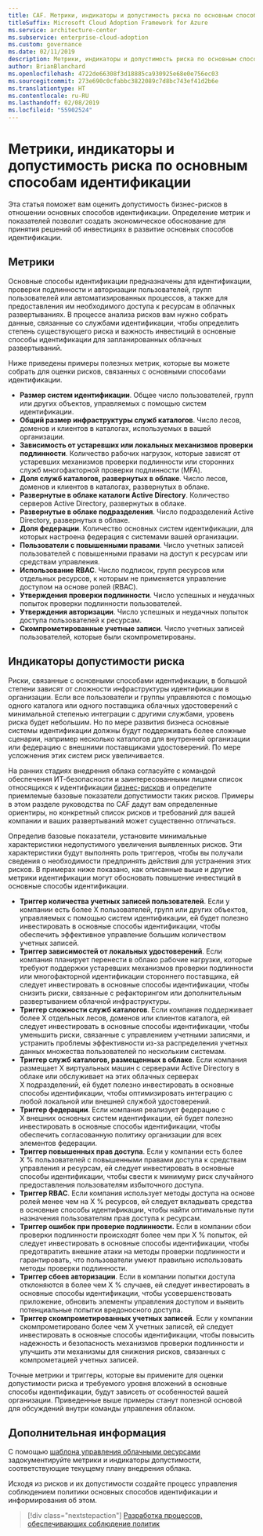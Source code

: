 ```yaml
---
title: CAF. Метрики, индикаторы и допустимость риска по основным способам идентификации
titleSuffix: Microsoft Cloud Adoption Framework for Azure
ms.service: architecture-center
ms.subservice: enterprise-cloud-adoption
ms.custom: governance
ms.date: 02/11/2019
description: Метрики, индикаторы и допустимость риска по основным способам идентификации
author: BrianBlanchard
ms.openlocfilehash: 4722de66308f3d18885ca930925e68e0e756ec03
ms.sourcegitcommit: 273e690c0cfabbc3822089c7d8bc743ef41d2b6e
ms.translationtype: HT
ms.contentlocale: ru-RU
ms.lasthandoff: 02/08/2019
ms.locfileid: "55902524"
---
```

# <a name="identity-baseline-metrics-indicators-and-risk-tolerance"></a>Метрики, индикаторы и допустимость риска по основным способам идентификации

Эта статья поможет вам оценить допустимость бизнес-рисков в отношении основных способов идентификации. Определение метрик и показателей позволит создать экономическое обоснование для принятия решений об инвестициях в развитие основных способов идентификации.

## <a name="metrics"></a>Метрики

Основные способы идентификации предназначены для идентификации, проверки подлинности и авторизации пользователей, групп пользователей или автоматизированных процессов, а также для предоставления им необходимого доступа к ресурсам в облачных развертываниях. В процессе анализа рисков вам нужно собрать данные, связанные со службами идентификации, чтобы определить степень существующего риска и важность инвестиций в основные способы идентификации для запланированных облачных развертываний.

Ниже приведены примеры полезных метрик, которые вы можете собрать для оценки рисков, связанных с основными способами идентификации.

- **Размер систем идентификации**. Общее число пользователей, групп или других объектов, управляемых с помощью систем идентификации.
- **Общий размер инфраструктуры служб каталогов**. Число лесов, доменов и клиентов в каталогах, используемых в вашей организации.
- **Зависимость от устаревших или локальных механизмов проверки подлинности**. Количество рабочих нагрузок, которые зависят от устаревших механизмов проверки подлинности или сторонних служб многофакторной проверки подлинности (MFA).
- **Доля служб каталогов, развернутых в облаке**. Число лесов, доменов и клиентов в каталогах, развернутых в облаке.
- **Развернутые в облаке каталоги Active Directory**. Количество серверов Active Directory, развернутых в облаке.
- **Развернутые в облаке подразделения**. Число подразделений Active Directory, развернутых в облаке.
- **Доля федерации**. Количество основных систем идентификации, для которых настроена федерация с системами вашей организации.  
- **Пользователи с повышенными правами**. Число учетных записей пользователей с повышенными правами на доступ к ресурсам или средствам управления.
- **Использование RBAC**. Число подписок, групп ресурсов или отдельных ресурсов, к которым не применяется управление доступом на основе ролей (RBAC).
- **Утверждения проверки подлинности**. Число успешных и неудачных попыток проверки подлинности пользователей.
- **Утверждения авторизации**. Число успешных и неудачных попыток доступа пользователей к ресурсам.
- **Скомпрометированные учетные записи**. Число учетных записей пользователей, которые были скомпрометированы.

## <a name="risk-tolerance-indicators"></a>Индикаторы допустимости риска

Риски, связанные с основными способами идентификации, в большой степени зависят от сложности инфраструктуры идентификации в организации. Если все пользователи и группы управляются с помощью одного каталога или одного поставщика облачных удостоверений с минимальной степенью интеграции с другими службами, уровень риска будет небольшим. Но по мере развития бизнеса основные системы идентификации должны будут поддерживать более сложные сценарии, например несколько каталогов для внутренней организации или федерацию с внешними поставщиками удостоверений. По мере усложнения этих систем риск увеличивается.

На ранних стадиях внедрения облака согласуйте с командой обеспечения ИТ-безопасности и заинтересованными лицами список относящихся к идентификации [бизнес-рисков](business-risks.md) и определите приемлемые базовые показатели допустимости таких рисков. Примеры в этом разделе руководства по CAF дадут вам определенные ориентиры, но конкретный список рисков и требований для вашей компании и ваших развертываний может существенно отличаться.

Определив базовые показатели, установите минимальные характеристики недопустимого увеличения выявленных рисков. Эти характеристики будут выполнять роль триггеров, чтобы вы получали сведения о необходимости предпринять действия для устранения этих рисков. В примерах ниже показано, как описанные выше и другие метрики идентификации могут обосновать повышение инвестиций в основные способы идентификации.

- **Триггер количества учетных записей пользователей**. Если у компании есть более X пользователей, групп или других объектов, управляемых с помощью систем идентификации, ей будет полезно инвестировать в основные способы идентификации, чтобы обеспечить эффективное управление большим количеством учетных записей.
- **Триггер зависимостей от локальных удостоверений**. Если компания планирует перенести в облако рабочие нагрузки, которые требуют поддержки устаревших механизмов проверки подлинности или многофакторной идентификации стороннего поставщика, ей следует инвестировать в основные способы идентификации, чтобы снизить риски, связанные с рефакторингом или дополнительным развертыванием облачной инфраструктуры.
- **Триггер сложности служб каталогов**. Если компания поддерживает более X отдельных лесов, доменов или клиентов каталога, ей следует инвестировать в основные способы идентификации, чтобы уменьшить риски, связанные с управлением учетными записями, и устранить проблемы эффективности из-за распределения учетных данных множества пользователей по нескольким системам.
- **Триггер служб каталогов, размещенных в облаке**. Если компания размещает X виртуальных машин с серверами Active Directory в облаке или обслуживает на этих облачных серверах X подразделений, ей будет полезно инвестировать в основные способы идентификации, чтобы оптимизировать интеграцию с любой локальной или внешней службой удостоверений.
- **Триггер федерации**. Если компания реализует федерацию с X внешних основных систем идентификации, ей будет полезно инвестировать в основные способы идентификации, чтобы обеспечить согласованную политику организации для всех элементов федерации.
- **Триггер повышенных прав доступа**. Если у компании есть более X % пользователей с повышенными правами доступа к средствам управления и ресурсам, ей следует инвестировать в основные способы идентификации, чтобы свести к минимуму риск случайного предоставления пользователям избыточного доступа.
- **Триггер RBAC**. Если компания использует методы доступа на основе ролей менее чем на X % ресурсов, ей следует вкладывать средства в основные способы идентификации, чтобы найти оптимальные пути назначения пользователям прав доступа к ресурсам.
- **Триггер ошибок при проверке подлинности.** Если в компании сбои проверки подлинности происходят более чем при X % попыток, ей следует инвестировать в основные способы идентификации, чтобы предотвратить внешние атаки на методы проверки подлинности и гарантировать, что пользователи умеют правильно использовать методы проверки подлинности.
- **Триггер сбоев авторизации**. Если в компании попытки доступа отклоняются в более чем X % случаев, ей следует инвестировать в основные способы идентификации, чтобы усовершенствовать приложение, обновить элементы управления доступом и выявить потенциальные попытки вредоносного доступа.
- **Триггер скомпрометированных учетных записей**. Если у компании скомпрометировано более чем X учетных записей, ей следует инвестировать в основные способы идентификации, чтобы повысить надежность и безопасность механизмов проверки подлинности и улучшить эти механизмы для снижения рисков, связанных с компрометацией учетных записей.

Точные метрики и триггеры, которые вы примените для оценки допустимости риска и требуемого уровня вложений в основные способы идентификации, будут зависеть от особенностей вашей организации. Приведенные выше примеры станут полезной основой для обсуждений внутри команды управления облаком.

## <a name="next-steps"></a>Дополнительная информация

С помощью [шаблона управления облачными ресурсами](./template.md) задокументируйте метрики и индикаторы допустимости, соответствующие текущему плану внедрения облака.

Исходя из рисков и их допустимости создайте процесс управления соблюдением политики основных способов идентификации и информирования об этом.

> [!div class="nextstepaction"]
> [Разработка процессов, обеспечивающих соблюдение политик](compliance-processes.md)
